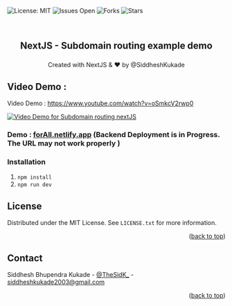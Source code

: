<div id="top"></div>

![License: MIT](https://img.shields.io/badge/LICESNSE-MIT-blue?style=for-the-badge)
![Issues Open ](https://img.shields.io/github/issues/SiddheshKukade/next-js-subdomain-routing-rentok-task?style=for-the-badge)
![Forks ](https://img.shields.io/github/forks/SiddheshKukade/next-js-subdomain-routing-rentok-task?style=for-the-badge)
![Stars](https://img.shields.io/github/stars/SiddheshKukade/next-js-subdomain-routing-rentok-task?style=for-the-badge)
<!-- PROJECT LOGO -->
<br />
<div align="center">

  <h2 align="center">NextJS -  Subdomain routing example demo</h2>
  <h3 align="center"></h3>

  <p align="center">
    Created with NextJS  & ❤️ by @SiddheshKukade
    <br />
  
 </p>
</div>


##  Video Demo :  

 
Video Demo :  https://www.youtube.com/watch?v=oSmkcV2rwp0

 


[![Video Demo for Subdomain routing nextJS](https://github.com/SiddheshKukade/next-js-subdomain-routing-rentok-task/assets/65951872/b7f3ae5e-96e3-44b9-8892-37adcf848b72)](https://www.youtube.com/watch?v=oSmkcV2rwp0)

### Demo : [forAll.netlify.app](https://for-all.netlify.app/) (Backend Deployment is in Progress. The URL may not work properly )




### Installation

1.  `npm install`
2.  `npm run dev `


<!-- LICENSE -->
## License

Distributed under the MIT License. See `LICENSE.txt` for more information.

<p align="right">(<a href="#top">back to top</a>)</p>

<!-- CONTACT -->
## Contact

Siddhesh Bhupendra Kukade  - [@TheSidK_](https://twitter.com/TheSidK_) - siddheshkukade2003@gmail.com

<p align="right">(<a href="#top">back to top</a>)</p>
 
